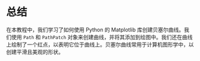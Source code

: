 # 总结

在本教程中，我们学习了如何使用 Python 的 Matplotlib 库创建贝塞尔曲线。我们使用 `Path` 和 `PathPatch` 对象来创建曲线，并将其添加到绘图中。我们还在曲线上绘制了一个红点，以表明它位于曲线上。贝塞尔曲线常用于计算机图形学中，以创建平滑且美观的形状。
